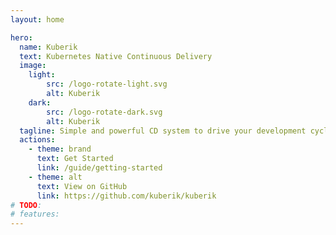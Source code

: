 ```yaml
---
layout: home

hero:
  name: Kuberik
  text: Kubernetes Native Continuous Delivery
  image:
    light:
        src: /logo-rotate-light.svg
        alt: Kuberik
    dark:
        src: /logo-rotate-dark.svg
        alt: Kuberik
  tagline: Simple and powerful CD system to drive your development cycle in the fastest, safest, and most consistent way possible.
  actions:
    - theme: brand
      text: Get Started
      link: /guide/getting-started
    - theme: alt
      text: View on GitHub
      link: https://github.com/kuberik/kuberik
# TODO:
# features:
---
```

